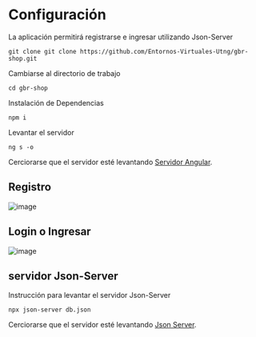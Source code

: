 # Configuración
La aplicación permitirá registrarse e ingresar utilizando Json-Server

```
git clone git clone https://github.com/Entornos-Virtuales-Utng/gbr-shop.git
```

Cambiarse al directorio de trabajo
```
cd gbr-shop
```

Instalación de Dependencias
```
npm i
```

Levantar el servidor
```
ng s -o
```
Cerciorarse que el servidor esté levantando
[Servidor Angular](http://localhost:4200/).

## Registro
![image](https://github.com/Entornos-Virtuales-Utng/gbr-shop/assets/8560750/8e34b5a5-f475-41b6-8cdb-fe39998f197c)

## Login o Ingresar
![image](https://github.com/Entornos-Virtuales-Utng/gbr-shop/assets/8560750/9e18b0f3-028d-4a18-81c5-f1f57c779b83)


## servidor Json-Server
Instrucción para levantar el servidor Json-Server
```
npx json-server db.json
```
Cerciorarse que el servidor esté levantando
[Json Server](http://localhost:3000/).

